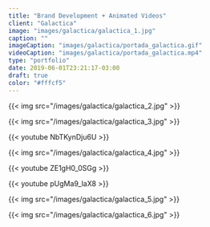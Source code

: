 ```yaml
---
title: "Brand Development + Animated Videos"
client: "Galactica"
image: "images/galactica/galactica_1.jpg"
caption: ""
imageCaption: "images/galactica/portada_galactica.gif"
videoCaption: "images/galactica/portada_galactica.mp4"
type: "portfolio"
date: 2019-06-01T23:21:17-03:00
draft: true
color: "#fffcf5"
---
```


{{< img src="/images/galactica/galactica_2.jpg" >}}<p class="py-3">
{{< img src="/images/galactica/galactica_3.jpg" >}}<p class="py-3">
{{< youtube NbTKynDju6U >}}<p class="py-3">
{{< img src="/images/galactica/galactica_4.jpg" >}}<p class="py-3">
{{< youtube ZE1gH0_0SGg >}}<p class="py-3">
{{< youtube pUgMa9_laX8 >}}<p class="py-3">
{{< img src="/images/galactica/galactica_5.jpg" >}}<p class="py-3">
{{< img src="/images/galactica/galactica_6.jpg" >}}<p class="py-3">

